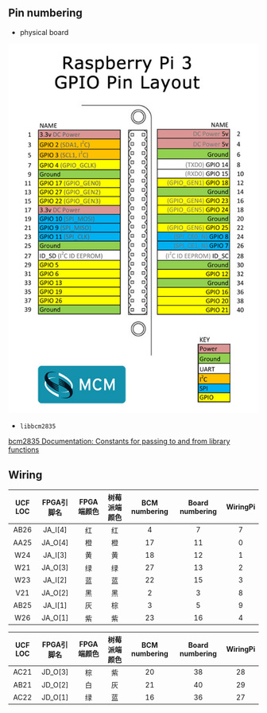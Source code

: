 ## Pin numbering

- physical board

![GPIO Pin Layout](layout.jpg)

- `libbcm2835`

[bcm2835 Documentation: Constants for passing to and from library functions](http://www.airspayce.com/mikem/bcm2835/group__constants.html#ga63c029bd6500167152db4e57736d0939)

## Wiring

|UCF LOC|FPGA引脚名 |FPGA端颜色 |树莓派端颜色   |BCM numbering  |Board numbering |WiringPi|
|:-----:|:---------:|:---------:|:-------------:|:-------------:|:--------------:|:------:|
|AB26   |JA_I[4]    |红         |红             |4              |7               |7       |
|AA25   |JA_O[4]    |橙         |橙             |17             |11              |0       |
|W24    |JA_I[3]    |黄         |黄             |18             |12              |1       |
|W21    |JA_O[3]    |绿         |绿             |27             |13              |2       |
|W23    |JA_I[2]    |蓝         |蓝             |22             |15              |3       |
|V21    |JA_O[2]    |黑         |黑             |2              |3               |8       |
|AB25   |JA_I[1]    |灰         |棕             |3              |5               |9       |
|W26    |JA_O[1]    |紫         |紫             |23             |16              |4       |

|UCF LOC|FPGA引脚名 |FPGA端颜色 |树莓派端颜色   |BCM numbering  |Board numbering |WiringPi|
|:-----:|:---------:|:---------:|:-------------:|:-------------:|:--------------:|:------:|
|AC21   |JD_O[3]    |棕         |紫             |20             |38              |28      |
|AB21   |JD_O[2]    |白         |灰             |21             |40              |29      |
|AC22   |JD_O[1]    |绿         |蓝             |16             |36              |27      |
